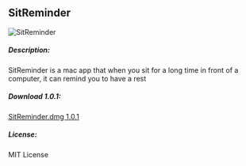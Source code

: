 ## SitReminder

![SitReminder](https://silentcloud.github.io/upload/Sitreminder.png)

##### Description: 

SitReminder is a mac app that when you sit for a long time in front of a computer, it can remind you to have a rest

##### Download 1.0.1:

[SitReminder.dmg 1.0.1](https://silentcloud.github.io/upload/SitReminder.dmg)

##### License: 

MIT License
